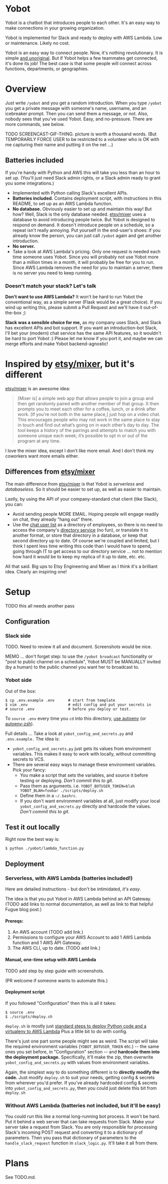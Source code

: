 # Yobot

Yobot is a chatbot that introduces people to each other. It's an easy way to make connections
in your growing organization.
 
Yobot is implemented for Slack and ready to 
deploy with AWS Lambda. Low or maintenance. Likely no cost.

Yobot is an easy way to connect people.
Now, it's nothing revolutionary. It is simple [and unoriginal][1].
But if Yobot helps a few teammates get connected, it's done its job!
The best case is that some people will connect across functions, departments, or geographies. 


# Overview

Just write `/yobot` and you get a random introduction.
When you type `/yobot` you get a private message with someone's
name, username, and an icebreaker prompt. Then you can send them a message, or not. 
Also, nobody sees that you've used Yobot. Easy, and no-pressure. There are more commands,
see below.

TODO SCREENCAST-GIF-THING. picture is worth a thousand words.
(But TEMPORARILY FORCE USER to be restricted to a volunteer who is OK with me
capturing their name and putting it on the net ...)

## Batteries included

If you're handy with Python and AWS this will take you less than an hour to set up. (You'll
just need Slack admin rights, or a Slack admin ready to grant you some integrations.)

* Implemented with Python calling Slack's excellent APIs.
* **Batteries included.**
Contains deployment script, with instructions in this README, to set up as an AWS Lambda function. 
* **No database.** Obviously easier to set up and maintain this way! But how? Well, Slack
 is the only database needed. [etsy/mixer][1] uses a database to avoid introducing people twice.
 But Yobot is designed to respond on demand. It doesn't introduce people on a schedule,
 so a repeat isn't really annoying. Put yourself in the end-user's shoes: 
 if you already know the person, you can just call `/yobot` again and get another introduction.
* **No server.**
* Take a look at AWS Lambda's pricing. Only one request is needed each time someone uses
Yobot. Since you will probably not use Yobot more than a million times in a month, it
will probably be free for you to run. Since AWS Lambda removes the need for you to maintain
a server, there is no server you need to keep running.

### Doesn't match your stack? Let's talk

**Don't want to use AWS Lambda?** It won't be hard to run Yobot the conventional way,
as a simple server (Flask would be a great choice). If you wind up writing this,
please submit a Pull Request and we'll have it out-of-the-box ;)

**Slack was a sensible choice for me,** as my company uses Slack, and Slack has excellent APIs 
and bot support. If you want an introduction-bot Slack,
I'll bet your (modern) chat service has the same API features,
so it wouldn't be hard to port Yobot :) Please let me know if you port it,
and maybe we can merge efforts and make Yobot backend-agnostic!


# Inspired by [etsy/mixer][1], but it's different

[etsy/mixer][1] is an awesome idea:

> [Mixer is] a simple web app that allows people to join a group and then get randomly paired with another member of that group. It then prompts you to meet each other for a coffee, lunch, or a drink after work.  [If you're not both in the same place,] just hop on a video chat.  This encourages people who may not work in the same place to stay in touch and find out what’s going on in each other’s day to day.  The tool keeps a history of the pairings and attempts to match you with someone unique each week; it’s possible to opt in or out of the program at any time.

I love the mixer idea, except I don't like more email.
And I don't think my coworkers want more emails either.

## Differences from [etsy/mixer][1]

The main difference from [etsy/mixer][1] is that Yobot is *serverless* and *databaseless*.
So it should be easier to set up, as well as easier to maintain.

Lastly, by using the API of your company-standard chat client (like Slack),
you can:

* Avoid sending people MORE EMAIL. Hoping people will engage readily on chat, they already "hang out" there.
* Use the [chat user list](https://api.slack.com/methods/users.list) as a directory of employees,
so there is no need to access the company's [directory service](https://en.wikipedia.org/wiki/Directory_service)
(no fun), or translate it to another format, or store that directory in a database,
or keep that second directory up to date. Of course we're coupled and limited, 
but I think I spent less time writing this code than I would have to spend, going through
IT to get access to our directory service ... not to mention how hard it would be to 
keep my replica of it up to date, etc. etc.

All that said. Big ups to Etsy Engineering and Mixer as I think it's a brilliant idea.
Clearly an inspiring one!

[1]: https://codeascraft.com/2015/09/15/assisted-serendipity/

# Setup

TODO this all needs another pass

## Configuration

### Slack side

TODO. Need to review it all and document. Screenshots would be nice.

MEMO ... don't forget step: to use the `/yobot broadcast` functionality or "post to public channel
on a schedule", Yobot MUST be MANUALLY invited (by a human) to the public channel you want her
to broadcast to.

### Yobot side

Out of the box:

    $ cp .env.example .env      # start from template
    $ vim .env                  # edit config and put your secrets in
    # source .env               # before you deploy or test.

To `source .env` every time you `cd` into this directory,
[use autoenv](https://github.com/kennethreitz/autoenv) (or [autoenv-zsh](https://github.com/kennethreitz/autoenv)).

Full details ... Take a look at `yobot_config_and_secrets.py` and `.env.example.` The idea is:

* `yobot_config_and_secrets.py` just gets its values from environment variables.
This makes it easy to work with locally, without committing secrets to VCS.
* There are several easy ways to manage these environment variables. Pick your fancy:
    * You make a script that sets the variables, and source it before testing or deploying.
      *Don't commit this to git.*
    * Pass them as arguments. i.e. `YOBOT_BOTUSER_TOKEN=blah YOBOT_BLAH=foobar ./scripts/deploy.sh`
    * Define them in a `~/.bashrc`.
    * If you don't want environment variables at all, just modify your local
        `yobot_config_and_secrets.py` directly and hardcode the values. *Don't commit this to git.*

## Test it out locally

Right now the best way is:

    $ python ./yobot/lambda_function.py

## Deployment

### Serverless, with AWS Lambda (batteries included!)

Here are detailed instructions - but don't be intimidated, *it's easy*.

The idea is that you put Yobot in AWS Lambda behind an API Gateway. (TODO add links to normal
documentation, as well as link to that helpful Fugue blog post.)

#### Prereqs:

1. An AWS account (TODO add link.)
2. Permissions to configure your AWS Account to add 1 AWS Lambda function and 1 AWS API Gateway.
3. The AWS CLI, up to date. (TODO add link.)

#### Manual, one-time setup with AWS Lambda

TODO add step by step guide with screenshots.

(PR welcome if someone wants to automate this.)

#### Deployment script

If you followed "Configuration" then this is all it takes:

    $ source .env 
    $ ./scripts/deploy.sh

`deploy.sh` is mostly just [standard steps to deploy Python code and a virtualenv to AWS Lambda](http://docs.aws.amazon.com/lambda/latest/dg/lambda-python-how-to-create-deployment-package.html)
Plus a little bit to do with config.

There's just one part some people might see as weird. The script will
take the required environment variables (`YOBOT_BOTUSER_TOKEN` etc.) -- the same ones you set
before, in "Configuration" section -- and **hardcode them into the deployment package.**
Specifically, it'll make the zip, then overwrite `yobot_config_and_secrets.py`
with values from environment variables.

Again, the simplest way to do something different is to **directly modify the code.**
Just modify `deploy.sh` to suit your needs, getting config & secrets from wherever you'd prefer.
If you've already hardcoded config & secrets into `yobot_config_and_secrets.py`,
then you could just delete this bit from `deploy.sh`

### Without AWS Lambda (batteries not included, but it'll be easy)

You could run this like a normal long-running bot process. It won't be hard.
Put it behind a web server that can take requests from Slack.
Make your server take a request from Slack. You are only responsible
for processing Slack's incoming POST request and converting it to a dictionary of parameters.
Then you pass that dictionary of parameters to the `handle_slack_request` 
function in `slack_logic.py`. It'll take it all from there.

# Plans

See TODO.md.
